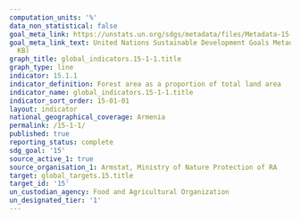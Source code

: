 ```yaml
---
computation_units: '%'
data_non_statistical: false
goal_meta_link: https://unstats.un.org/sdgs/metadata/files/Metadata-15-01-01.pdf
goal_meta_link_text: United Nations Sustainable Development Goals Metadata (PDF 379
  KB)
graph_title: global_indicators.15-1-1.title
graph_type: line
indicator: 15.1.1
indicator_definition: Forest area as a proportion of total land area
indicator_name: global_indicators.15-1-1.title
indicator_sort_order: 15-01-01
layout: indicator
national_geographical_coverage: Armenia
permalink: /15-1-1/
published: true
reporting_status: complete
sdg_goal: '15'
source_active_1: true
source_organisation_1: Armstat, Ministry of Nature Protection of RA
target: global_targets.15.title
target_id: '15'
un_custodian_agency: Food and Agricultural Organization
un_designated_tier: '1'
---
```

